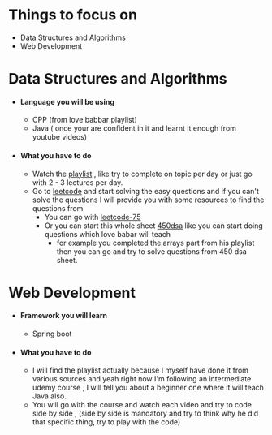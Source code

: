# Things to focus on
- Data Structures and Algorithms
- Web Development

# Data Structures and Algorithms
- #### Language you will be using
	- CPP (from love babbar playlist)
	- Java ( once your are confident in it and learnt it enough from youtube videos)
- #### What you have to do 
	- Watch the [playlist](https://www.youtube.com/watch?v=WQoB2z67hvY&list=PLDzeHZWIZsTryvtXdMr6rPh4IDexB5NIA) , like try to complete on topic per day or just go with 2 - 3 lectures per day.
	- Go to [leetcode](https://leetcode.com/problemset/) and start solving the easy questions and if you can't solve the questions I will provide you with some resources to find the questions from
		- You can go with [leetcode-75](https://leetcode.com/studyplan/leetcode-75/)
		- Or you can start this whole sheet [450dsa](https://450dsa.com/) like you can start doing questions which love babar will teach
			- for example you completed the arrays part from his playlist then you can go and try to solve questions from 450 dsa sheet.

# Web Development
- #### Framework you will learn
	- Spring boot 
- #### What you have to do
	- I will find the playlist actually because I myself have done it from various sources and yeah right now I'm following an intermediate udemy course , I will tell you about a beginner one where it will teach Java also.
	- You will go with the course and watch each video and try to code side by side , (side by side is mandatory and try to think why he did that specific thing, try to play with the code)
